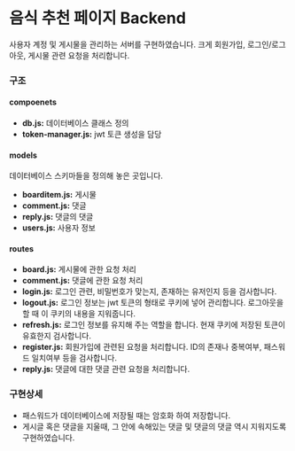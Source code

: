# 음식 추천 페이지 Backend
사용자 계정 및 게시물을 관리하는 서버를 구현하였습니다. 크게 회원가입, 로그인/로그아웃, 게시물 관련 요청을 처리합니다.
### 구조
#### compoenets
- <b>db.js:</b> 데이터베이스 클래스 정의
- <b>token-manager.js:</b> jwt 토큰 생성을 담당
#### models
데이터베이스 스키마들을 정의해 놓은 곳입니다.
- <b>boarditem.js:</b> 게시물
- <b>comment.js:</b> 댓글
- <b>reply.js:</b> 댓글의 댓글
- <b>users.js:</b> 사용자 정보
#### routes
- <b>board.js:</b> 게시물에 관한 요청 처리
- <b>comment.js:</b> 댓글에 관한 요청 처리
- <b>login.js:</b> 로그인 관련, 비밀번호가 맞는지, 존재하는 유저인지 등을 검사합니다.
- <b>logout.js:</b> 로그인 정보는 jwt 토큰의 형태로 쿠키에 넣어 관리합니다. 로그아웃을 할 때 이 쿠키의 내용을 지워줍니다.
- <b>refresh.js:</b> 로그인 정보를 유지해 주는 역할을 합니다. 현재 쿠키에 저장된 토큰이 유효한지 검사합니다.
- <b>register.js:</b> 회원가입에 관련된 요청을 처리합니다. ID의 존재나 중복여부, 패스워드 일치여부 등을 검사합니다.
- <b>reply.js:</b> 댓글에 대한 댓글 관련 요청을 처리합니다.

### 구현상세
- 패스워드가 데이터베이스에 저장될 때는 암호화 하여 저장합니다.
- 게시글 혹은 댓글을 지울때, 그 안에 속해있는 댓글 및 댓글의 댓글 역시 지워지도록 구현하였습니다.
